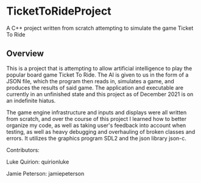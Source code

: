 # TicketToRideProject
A C++ project written from scratch attempting to simulate the game Ticket To Ride

## Overview

This is a project that is attempting to allow artificial intelligence to play the popular board game Ticket To Ride. 
The AI is given to us in the form of a JSON file, which the program then reads in, simulates a game, and produces the results of said game.
The application and executable are currently in an unfinished state and this project as of December 2021 is on an indefinite hiatus.

The game engine infrastructure and inputs and displays were all written from scratch, and over the course of this project I learned how to better organize my code, as well as taking user's feedback into account when testing, as well as heavy debugging and overhauling of broken classes and errors. It utilizes the graphics program SDL2 and the json library json-c.


Contributors:

Luke Quirion: quirionluke

Jamie Peterson: jamiepeterson
